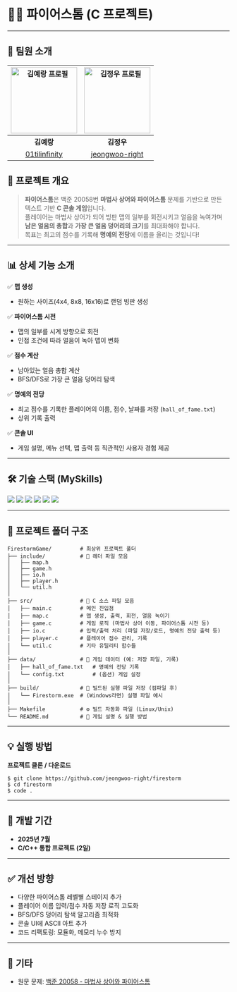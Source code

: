 # 🧙‍♂️ 파이어스톰 (C 프로젝트)

---

## 👥 팀원 소개

| <img alt="김예랑 프로필" src="https://github.com/01tilinfinity.png" width="150px"> | <img alt="김정우 프로필" src="https://github.com/jeongwoo-right.png" width="150px"> |
| :----------------------------------------------------------------------------------: | :-------------------------------------------------------------------------: |
| **김예랑**                                                                          | **김정우**                                                                  |
|             [01tilinfinity](https://github.com/01tilinfinity)                   | [jeongwoo-right](https://github.com/jeongwoo-right)                                          |


## 📄 프로젝트 개요

> **파이어스톰**은 백준 20058번 **마법사 상어와 파이어스톰** 문제를 기반으로 만든  
> 텍스트 기반 **C 콘솔 게임**입니다.  
> 플레이어는 마법사 상어가 되어 빙판 맵의 일부를 회전시키고 얼음을 녹여가며  
> **남은 얼음의 총합**과 **가장 큰 얼음 덩어리의 크기**를 최대화해야 합니다.  
> 목표는 최고의 점수를 기록해 **명예의 전당**에 이름을 올리는 것입니다!

---

## 📊 상세 기능 소개

✅ **맵 생성**
- 원하는 사이즈(4x4, 8x8, 16x16)로 랜덤 빙판 생성

✅ **파이어스톰 시전**
- 맵의 일부를 시계 방향으로 회전
- 인접 조건에 따라 얼음이 녹아 맵이 변화

✅ **점수 계산**
- 남아있는 얼음 총합 계산
- BFS/DFS로 가장 큰 얼음 덩어리 탐색

✅ **명예의 전당**
- 최고 점수를 기록한 플레이어의 이름, 점수, 날짜를 저장 (`hall_of_fame.txt`)
- 상위 기록 출력

✅ **콘솔 UI**
- 게임 설명, 메뉴 선택, 맵 출력 등 직관적인 사용자 경험 제공

---

## 🛠️ 기술 스택 (MySkills)

<p align="left">
  <img src="https://img.shields.io/badge/Language-C%20(C99)-blue?style=flat-square"/>
  <img src="https://img.shields.io/badge/Compiler-gcc-informational?style=flat-square"/>
  <img src="https://img.shields.io/badge/Build-Makefile-critical?style=flat-square"/>
  <img src="https://img.shields.io/badge/IO-Console%20%2F%20TXT%20File-success?style=flat-square"/>
  <img src="https://img.shields.io/badge/DataStructure-2D%20Array%2C%20BFS%2FDFS-yellow?style=flat-square"/>
  <img src="https://img.shields.io/badge/Library-time.h-lightgrey?style=flat-square"/>
</p>

---

## 🔧 프로젝트 폴더 구조

```
FirestormGame/         # 최상위 프로젝트 폴더
├── include/           # 📂 헤더 파일 모음
│   ├── map.h
│   ├── game.h
│   ├── io.h
│   ├── player.h
│   └── util.h
│
├── src/               # 📂 C 소스 파일 모음
│   ├── main.c         # 메인 진입점
│   ├── map.c          # 맵 생성, 출력, 회전, 얼음 녹이기
│   ├── game.c         # 게임 로직 (마법사 상어 이동, 파이어스톰 시전 등)
│   ├── io.c           # 입력/출력 처리 (파일 저장/로드, 명예의 전당 출력 등)
│   ├── player.c       # 플레이어 점수 관리, 기록
│   └── util.c         # 기타 유틸리티 함수들
│
├── data/              # 📂 게임 데이터 (예: 저장 파일, 기록)
│   ├── hall_of_fame.txt   # 명예의 전당 기록
│   └── config.txt         # (옵션) 게임 설정
│
├── build/             # 📂 빌드된 실행 파일 저장 (컴파일 후)
│   └── Firestorm.exe  # (Windows라면) 실행 파일 예시
│
├── Makefile           # ⚙️ 빌드 자동화 파일 (Linux/Unix)
└── README.md          # 📝 게임 설명 & 실행 방법

```

---

## 💡 실행 방법

**프로젝트 클론 / 다운로드**
```
$ git clone https://github.com/jeongwoo-right/firestorm
$ cd firestorm
$ code .
```


---

## 📅 개발 기간

- **2025년 7월**  
- **C/C++ 통합 프로젝트 (2일)**

---

## ✅ 개선 방향

- 다양한 파이어스톰 레벨별 스테이지 추가
- 플레이어 이름 입력/점수 자동 저장 로직 고도화
- BFS/DFS 덩어리 탐색 알고리즘 최적화
- 콘솔 UI에 ASCII 아트 추가
- 코드 리팩토링: 모듈화, 메모리 누수 방지

---

## 🔗 기타

- 원문 문제: [백준 20058 - 마법사 상어와 파이어스톰](https://www.acmicpc.net/problem/20058)
